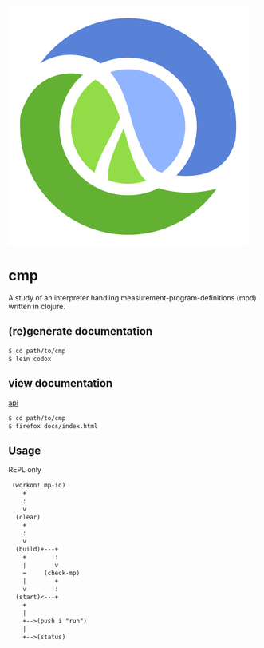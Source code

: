 ![cmp](./Clojure_logo.png)

# cmp

A study of an interpreter handling
measurement-program-definitions (mpd)
written in clojure.

## (re)generate documentation

```shell
$ cd path/to/cmp
$ lein codox
```

## view documentation

[api](./docs/index.html)

```shell
$ cd path/to/cmp
$ firefox docs/index.html
```

## Usage

REPL only

```
 (workon! mp-id)
    +
    :
    v
  (clear)
    +
    :
    v
  (build)+---+
    +        :
    |        v
    =     (check-mp)
    |        +
    v        :
  (start)<---+
    +
    |
    +-->(push i "run")
    |
    +-->(status)
```
